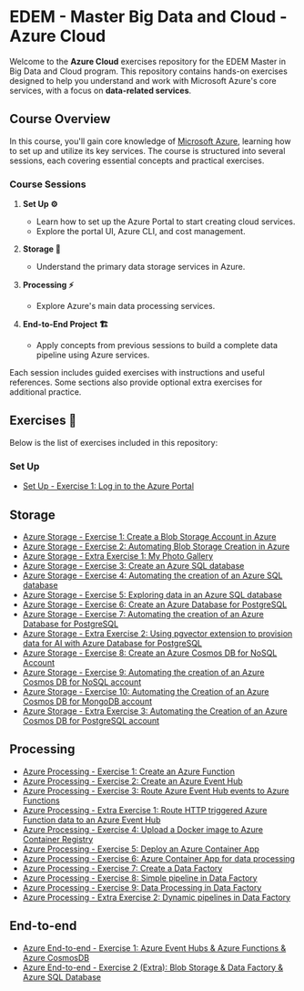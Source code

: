 # EDEM - Master Big Data and Cloud - Azure Cloud

Welcome to the **Azure Cloud** exercises repository for the EDEM Master in Big Data and Cloud program. This repository contains hands-on exercises designed to help you understand and work with Microsoft Azure's core services, with a focus on **data-related services**.

## Course Overview

In this course, you'll gain core knowledge of [Microsoft Azure](https://azure.microsoft.com/en-us/?msockid=031b26ad269166ac0a58327e2796675a), learning how to set up and utilize its key services. The course is structured into several sessions, each covering essential concepts and practical exercises.

### Course Sessions

1. **Set Up ⚙️**  
   - Learn how to set up the Azure Portal to start creating cloud services.
   - Explore the portal UI, Azure CLI, and cost management.

2. **Storage 💾**  
   - Understand the primary data storage services in Azure.

3. **Processing ⚡**  
   - Explore Azure's main data processing services.

4. **End-to-End Project 🏗️**  
   - Apply concepts from previous sessions to build a complete data pipeline using Azure services.

Each session includes guided exercises with instructions and useful references. Some sections also provide optional extra exercises for additional practice.

## Exercises 📝

Below is the list of exercises included in this repository:

### Set Up
- [Set Up - Exercise 1: Log in to the Azure Portal](./0-Setup/readme.md)

## Storage
- [Azure Storage - Exercise 1: Create a Blob Storage Account in Azure](./1-Storage/Exercise01)
- [Azure Storage - Exercise 2: Automating Blob Storage Creation in Azure](./1-Storage/Exercise02)
- [Azure Storage - Extra Exercise 1: My Photo Gallery](./1-Storage/Extra01)
- [Azure Storage - Exercise 3: Create an Azure SQL database](./1-Storage/Exercise03)
- [Azure Storage - Exercise 4: Automating the creation of an Azure SQL database](./1-Storage/Exercise04)
- [Azure Storage - Exercise 5: Exploring data in an Azure SQL database](./1-Storage/Exercise05)
- [Azure Storage - Exercise 6: Create an Azure Database for PostgreSQL](./1-Storage/Exercise06)
- [Azure Storage - Exercise 7: Automating the creation of an Azure Database for PostgreSQL](./1-Storage/Exercise07)
- [Azure Storage - Extra Exercise 2: Using pgvector extension to provision data for AI with Azure Database for PostgreSQL](./1-Storage/Extra02)
- [Azure Storage - Exercise 8: Create an Azure Cosmos DB for NoSQL Account](./1-Storage/Exercise08)
- [Azure Storage - Exercise 9: Automating the creation of an Azure Cosmos DB for NoSQL account](./1-Storage/Exercise09)
- [Azure Storage - Exercise 10: Automating the Creation of an Azure Cosmos DB for MongoDB account](./1-Storage/Exercise10)
- [Azure Storage - Extra Exercise 3: Automating the Creation of an Azure Cosmos DB for PostgreSQL account](./1-Storage/Extra03)

## Processing
- [Azure Processing - Exercise 1: Create an Azure Function](./2-Processing/Exercise01/)
- [Azure Processing - Exercise 2: Create an Azure Event Hub](./2-Processing/Exercise02/)
- [Azure Processing - Exercise 3: Route Azure Event Hub events to Azure Functions](./2-Processing/Exercise03/)
- [Azure Processing - Extra Exercise 1: Route HTTP triggered Azure Function data to an Azure Event Hub](./2-Processing/Extra01)
- [Azure Processing - Exercise 4: Upload a Docker image to Azure Container Registry](./2-Processing/Exercise04/)
- [Azure Processing - Exercise 5: Deploy an Azure Container App](./2-Processing/Exercise05/)
- [Azure Processing - Exercise 6: Azure Container App for data processing](./2-Processing/Exercise06/)
- [Azure Processing - Exercise 7: Create a Data Factory](./2-Processing/Exercise07/)
- [Azure Processing - Exercise 8: Simple pipeline in Data Factory](./2-Processing/Exercise08/)
- [Azure Processing - Exercise 9: Data Processing in Data Factory](./2-Processing/Exercise09/)
- [Azure Processing - Extra Exercise 2: Dynamic pipelines in Data Factory](./2-Processing/Extra02/)

## End-to-end
- [Azure End-to-end - Exercise 1: Azure Event Hubs & Azure Functions & Azure CosmosDB](./3-End-to-end/Exercise01)
- [Azure End-to-end - Exercise 2 (Extra): Blob Storage & Data Factory & Azure SQL Database](./3-End-to-end/Extra01)